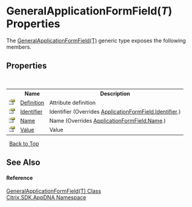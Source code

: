 # GeneralApplicationFormField(*T*) Properties
 

The <a href="d7d23105-db92-1787-6b2a-2096ca9a9b1f">GeneralApplicationFormField(T)</a> generic type exposes the following members.


## Properties
&nbsp;<table><tr><th></th><th>Name</th><th>Description</th></tr><tr><td>![Public property](media/pubproperty.gif "Public property")</td><td><a href="6d41c3ba-e88f-d875-7855-d8a4dd9ec43a">Definition</a></td><td>
Attribute definition</td></tr><tr><td>![Public property](media/pubproperty.gif "Public property")</td><td><a href="d2a7250d-fdc0-a01d-eb30-9d63f5a6e55f">Identifier</a></td><td>
Identifier
 (Overrides <a href="ae88593a-698d-8689-d307-d5e79de6588a">ApplicationFormField.Identifier</a>.)</td></tr><tr><td>![Public property](media/pubproperty.gif "Public property")</td><td><a href="d6815c63-92ae-edff-b6b8-9f759d59a45e">Name</a></td><td>
Name
 (Overrides <a href="93ed2d0a-d95a-803e-905f-02d1bd78ac14">ApplicationFormField.Name</a>.)</td></tr><tr><td>![Public property](media/pubproperty.gif "Public property")</td><td><a href="2e27b9c8-d765-943c-b09c-951f7d25452c">Value</a></td><td>
Value</td></tr></table>&nbsp;
<a href="#generalapplicationformfield(*t*)-properties">Back to Top</a>

## See Also


#### Reference
<a href="d7d23105-db92-1787-6b2a-2096ca9a9b1f">GeneralApplicationFormField(T) Class</a><br /><a href="fe2d265b-410b-8b11-1eb4-a790e0b062bf">Citrix.SDK.AppDNA Namespace</a><br />